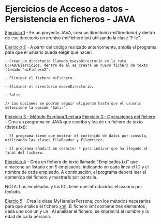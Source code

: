 # Ejercicios de Acceso a datos - Persistencia en ficheros - JAVA


[Ejercicio 1](Propuesta_de_ejercicio_01.java) - En un proyecto JAVA, crea un directorio (miDirectorio) y dentro de ese directorio un archivo (miFichero.txt) utilizando la clase "File".

[Ejercicio 2](Propuesta_de_ejercicio_02.java) - A partir del código realizado anteriormente, amplía el programa para que el usuario pueda elegir qué hacer:

    - Crear un directorio llamado nuevoDirectorio en la ruta C:/AD/Ejercicios, dentro de él se creará un nuevo fichero de texto llamado "miFichero2".

    - Eliminar el fichero miFichero.

    - Eliminar el directorio nuevoDirectorio.

    - Salir

    // Las opciones se podrán seguir eligiendo hasta que el usuario seleccione la opción "Salir".

[Ejercicio 3 - Método Escritura/Lectura](Propuesta_de_ejercicio_03_EscrituraLecturaMain.java) [Ejercicio 3 - Operaciones del fichero](Propuesta_de_ejercicio_03_OperacionesFichero.java) - Crea un programa en JAVA que escriba y lea de un fichero de texto (datos.txt): 

    - El programa tiene que mostrar el contenido de datos por consola, utilizando las clases FileReader y FileWriter. 
    
    - El programa añadirá un caracter * para indicar que ha llegado al final del fichero.

[Ejercicio 4](Propuesta_de_ejercicio_04.java) - Crea un fichero de texto llamado "Empleados.txt" que almacene un listado con 5 empleados, indicando en cada línea el ID y el nombre de cada empleado. A continuación, el programa deberá leer el contenido del fichero y mostrarlo por pantalla. 

NOTA: Los empleados y los IDs tiene que introducirlos el usuario por teclado.

[Ejercio 5](Propuesta_de_ejercicio_05/UF_01_Persistencia_en_ficheros/Propuesta_de_ejercicio_05.java) - Crea la clase MyHandlerPersona; con los métodos necesarios para que analice el fichero [xml](Propuesta_de_ejercicio_05/miDirectorio/xml). El fichero xml contiene tres elementos <person>, cada uno con un <name> y un <age>. Al analizar el fichero, se imprimirá el nombre y la edad de cada persona.
